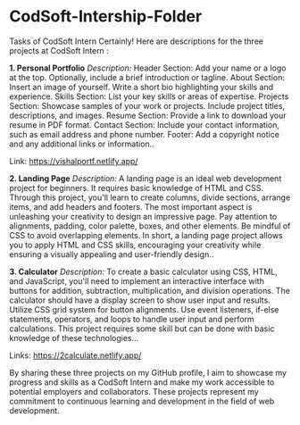 # CodSoft-Intership-Folder
Tasks of CodSoft Intern 
Certainly! Here are descriptions for the three projects at CodSoft Intern :

**1. Personal Portfolio**
*Description:*
Header Section: Add your name or a logo at the top.
Optionally, include a brief introduction or tagline.
About Section: Insert an image of yourself.
Write a short bio highlighting your skills and experience.
Skills Section: List your key skills or areas of expertise.
Projects Section: Showcase samples of your work or projects.
Include project titles, descriptions, and images.
Resume Section: Provide a link to download your resume in PDF format.
Contact Section: Include your contact information, such as email address and phone number.
Footer: Add a copyright notice and any additional links or information..

Link: https://vishalportf.netlify.app/

**2. Landing Page**
*Description:*
A landing page is an ideal web development project for beginners. It requires basic
knowledge of HTML and CSS. Through this project, you'll learn to create columns, divide
sections, arrange items, and add headers and footers. The most important aspect is
unleashing your creativity to design an impressive page. Pay attention to alignments,
padding, color palette, boxes, and other elements. Be mindful of CSS to avoid overlapping
elements. In short, a landing page project allows you to apply HTML and CSS skills,
encouraging your creativity while ensuring a visually appealing and user-friendly design..

**3. Calculator**
*Description:*
To create a basic calculator using CSS, HTML, and JavaScript, you'll need to implement an
interactive interface with buttons for addition, subtraction, multiplication, and division
operations. The calculator should have a display screen to show user input and results. Utilize
CSS grid system for button alignments. Use event listeners, if-else statements, operators, and
loops to handle user input and perform calculations. This project requires some skill but can be
done with basic knowledge of these technologies...

Links: https://2calculate.netlify.app/

By sharing these three projects on my GitHub profile, I aim to showcase my progress and skills as a CodSoft Intern and make my work accessible to potential employers and collaborators. These projects represent my commitment to continuous learning and development in the field of web development.
